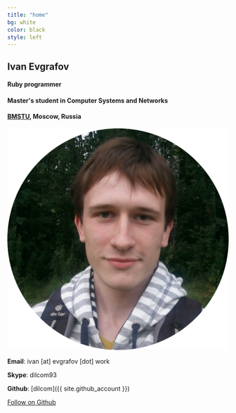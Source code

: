 ```yaml
---
title: "home"
bg: white
color: black
style: left
---
```

## Ivan Evgrafov

#### Ruby programmer 

#### Master's student in Computer Systems and Networks

#### [BMSTU](http://www.bmstu.ru/), Moscow, Russia

<img class="photo-circle-shadow photo-align-right" src="img/photo.jpg" />

<i class="fa fa-envelope fa-lg fa-fw"></i> **Email**: ivan [at] evgrafov [dot] work

<i class="fa fa-skype fa-lg fa-fw"></i> **Skype**: dilcom93

<i class="fa fa-github fa-lg fa-fw"></i> **Github**: [dilcom]({{ site.github_account }})

<span id="forkongithub">
  <a href="{{ site.github_account }}" class="bg-blue">
    Follow on Github
  </a>
</span>
